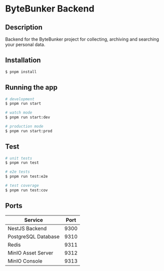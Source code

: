 # ByteBunker Backend

## Description

Backend for the ByteBunker project for collecting, archiving and searching your personal data.

## Installation

```bash
$ pnpm install
```

## Running the app

```bash
# development
$ pnpm run start

# watch mode
$ pnpm run start:dev

# production mode
$ pnpm run start:prod
```

## Test

```bash
# unit tests
$ pnpm run test

# e2e tests
$ pnpm run test:e2e

# test coverage
$ pnpm run test:cov
```

## Ports

| Service             | Port |
|---------------------|------|
| NestJS Backend      | 9300 |
| PostgreSQL Database | 9310 |
| Redis               | 9311 |
| MinIO Asset Server  | 9312 |
| MinIO Console       | 9313 |
